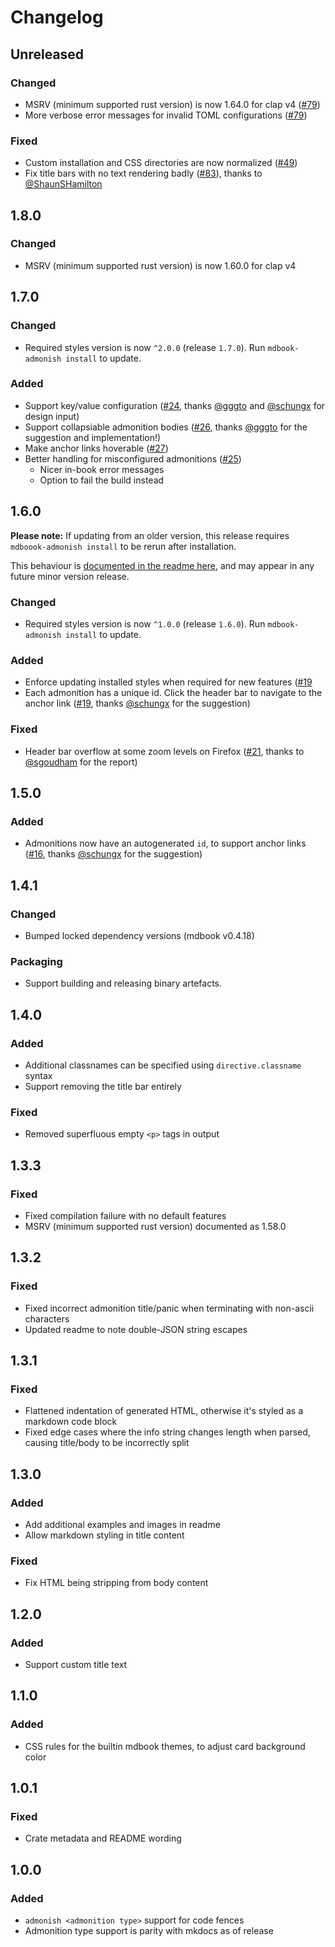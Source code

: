 # Changelog

## Unreleased

### Changed

- MSRV (minimum supported rust version) is now 1.64.0 for clap v4 ([#79](https://github.com/tommilligan/mdbook-admonish/pull/79))
- More verbose error messages for invalid TOML configurations ([#79](https://github.com/tommilligan/mdbook-admonish/pull/79))

### Fixed

- Custom installation and CSS directories are now normalized ([#49](https://github.com/tommilligan/mdbook-admonish/pull/49))
- Fix title bars with no text rendering badly ([#83](https://github.com/tommilligan/mdbook-admonish/pull/83)), thanks to [@ShaunSHamilton](https://github.com/ShaunSHamilton)

## 1.8.0

### Changed

- MSRV (minimum supported rust version) is now 1.60.0 for clap v4

## 1.7.0

### Changed

- Required styles version is now `^2.0.0` (release `1.7.0`). Run `mdbook-admonish install` to update.

### Added

- Support key/value configuration ([#24](https://github.com/tommilligan/mdbook-admonish/pull/24), thanks [@gggto](https://github.com/gggto) and [@schungx](https://github.com/schungx) for design input)
- Support collapsiable admonition bodies ([#26](https://github.com/tommilligan/mdbook-admonish/pull/26), thanks [@gggto](https://github.com/gggto) for the suggestion and implementation!)
- Make anchor links hoverable ([#27](https://github.com/tommilligan/mdbook-admonish/pull/27))
- Better handling for misconfigured admonitions ([#25](https://github.com/tommilligan/mdbook-admonish/pull/25))
  - Nicer in-book error messages
  - Option to fail the build instead

## 1.6.0

**Please note:** If updating from an older version, this release requires `mdboook-admonish install` to be rerun after installation.

This behaviour is [documented in the readme here](https://github.com/tommilligan/mdbook-admonish#semantic-versioning), and may appear in any future minor version release.

### Changed

- Required styles version is now `^1.0.0` (release `1.6.0`). Run `mdbook-admonish install` to update.

### Added

- Enforce updating installed styles when required for new features ([#19](https://github.com/tommilligan/mdbook-admonish/pull/19)
- Each admonition has a unique id. Click the header bar to navigate to the anchor link ([#19](https://github.com/tommilligan/mdbook-admonish/pull/19), thanks [@schungx](https://github.com/schungx) for the suggestion)

### Fixed

- Header bar overflow at some zoom levels on Firefox ([#21](https://github.com/tommilligan/mdbook-admonish/pull/21), thanks to [@sgoudham](https://github.com/sgoudham) for the report)

## 1.5.0

### Added

- Admonitions now have an autogenerated `id`, to support anchor links ([#16](https://github.com/tommilligan/mdbook-admonish/pull/16), thanks [@schungx](https://github.com/schungx) for the suggestion)

## 1.4.1

### Changed

- Bumped locked dependency versions (mdbook v0.4.18)

### Packaging

- Support building and releasing binary artefacts.

## 1.4.0

### Added

- Additional classnames can be specified using `directive.classname` syntax
- Support removing the title bar entirely

### Fixed

- Removed superfluous empty `<p>` tags in output

## 1.3.3

### Fixed

- Fixed compilation failure with no default features
- MSRV (minimum supported rust version) documented as 1.58.0

## 1.3.2

### Fixed

- Fixed incorrect admonition title/panic when terminating with non-ascii characters
- Updated readme to note double-JSON string escapes

## 1.3.1

### Fixed

- Flattened indentation of generated HTML, otherwise it's styled as a markdown code block
- Fixed edge cases where the info string changes length when parsed, causing title/body to be incorrectly split

## 1.3.0

### Added

- Add additional examples and images in readme
- Allow markdown styling in title content

### Fixed

- Fix HTML being stripping from body content

## 1.2.0

### Added

- Support custom title text

## 1.1.0

### Added

- CSS rules for the builtin mdbook themes, to adjust card background color

## 1.0.1

### Fixed

- Crate metadata and README wording

## 1.0.0

### Added

- `admonish <admonition type>` support for code fences
- Admonition type support is parity with mkdocs as of release
